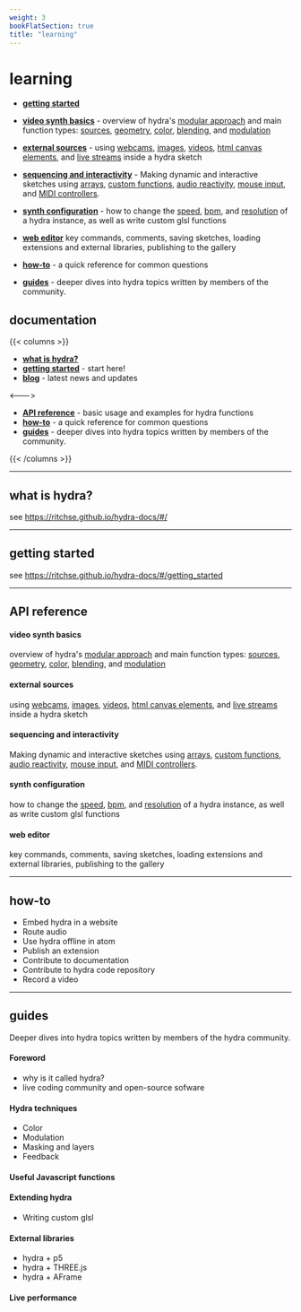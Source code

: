 ```yaml
---
weight: 3
bookFlatSection: true
title: "learning"
---
```


# learning

* [**getting started**]()
* [**video synth basics**]() - overview of hydra's [modular approach]() and main function types: [sources](), [geometry](), [color](), [blending](), and [modulation]()
* [**external sources**]() -
using [webcams](), [images](), [videos](), [html canvas elements](), and [live streams]() inside a hydra sketch
* [**sequencing and interactivity**]() - 
Making dynamic and interactive sketches using [arrays](), [custom functions](), [audio reactivity](), [mouse input](), and [MIDI controllers]().
* [**synth configuration**]() -
how to change the [speed](), [bpm](), and [resolution]() of a hydra instance, as well as write custom glsl functions
* [**web editor**]()
key commands, comments, saving sketches, loading extensions and external libraries, publishing to the gallery

* [**how-to**](#how-to) -  a quick reference for common questions
* [**guides**](#Guides) -  deeper dives into hydra topics written by members of the community.

<!-- # introducing a new web page for hydra video synth -->
## documentation

{{< columns >}}
* [**what is hydra?**](#What-is-hydra?)
* [**getting started**](#getting-started) - start here!
* [**blog**](#blog) - latest news and updates

<--->
* [**API reference**](#api-reference) - basic usage and examples for hydra functions
* [**how-to**](#how-to) -  a quick reference for common questions
* [**guides**](#Guides) -  deeper dives into hydra topics written by members of the community.

{{< /columns >}}


---

## what is hydra?
see https://ritchse.github.io/hydra-docs/#/

---

## getting started
see https://ritchse.github.io/hydra-docs/#/getting_started

---

## API reference
#### video synth basics
overview of hydra's [modular approach]() and main function types: [sources](), [geometry](), [color](), [blending](), and [modulation]()

#### external sources
using [webcams](), [images](), [videos](), [html canvas elements](), and [live streams]() inside a hydra sketch

#### sequencing and interactivity
Making dynamic and interactive sketches using [arrays](), [custom functions](), [audio reactivity](), [mouse input](), and [MIDI controllers]().

#### synth configuration
how to change the [speed](), [bpm](), and [resolution]() of a hydra instance, as well as write custom glsl functions

#### web editor
key commands, comments, saving sketches, loading extensions and external libraries, publishing to the gallery



---

## how-to
* Embed hydra in a website
* Route audio 
* Use hydra offline in atom
* Publish an extension
* Contribute to documentation
* Contribute to hydra code repository
* Record a video


---

## guides
Deeper dives into hydra topics written by members of the hydra community. 

#### Foreword
* why is it called hydra?
* live coding community and open-source sofware
#### Hydra techniques
* Color 
* Modulation 
* Masking and layers
* Feedback

#### Useful Javascript functions
#### Extending hydra
* Writing custom glsl

#### External libraries
* hydra + p5
* hydra + THREE.js
* hydra + AFrame
#### Live performance

